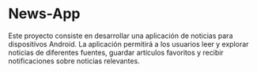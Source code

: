 # News-App
Este proyecto consiste en desarrollar una aplicación de noticias para dispositivos Android. La aplicación permitirá a los usuarios leer y explorar noticias de diferentes fuentes, guardar artículos favoritos y recibir notificaciones sobre noticias relevantes.
